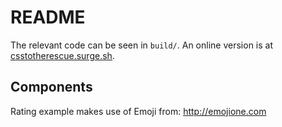 # README

The relevant code can be seen in `build/`. An online version is at [csstotherescue.surge.sh](http://csstotherescue.surge.sh).

## Components

Rating example makes use of Emoji from: http://emojione.com
